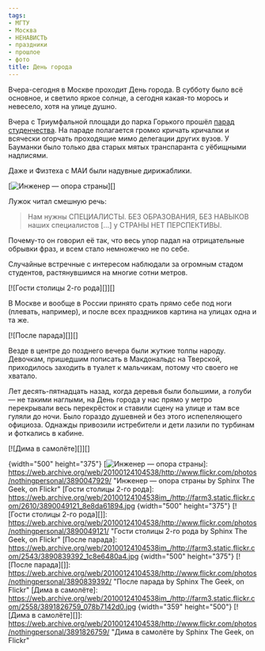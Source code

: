 ```yaml
---
tags:
- МГТУ
- Москва
- НЕНАВИСТЬ
- праздники
- прошлое
- фото
title: День города
---
```


Вчера-сегодня в Москве проходит День города. В субботу было всё
основное, и светило яркое солнце, а сегодня какая-то морось и невесело,
хотя на улице душно.

Вчера с Триумфальной площади до парка Горького прошёл [парад
студенчества][]. На параде полагается громко кричать кричалки и всячески
огорчать проходящие мимо делегации других вузов. У Бауманки было только
два старых мятых транспаранта с уёбищными надписями.

Даже и Физтеха с МАИ были надувные дирижаблики.

[![Инженер — опора страны][]][]

Лужок читал смешную речь:

> Нам нужны СПЕЦИАЛИСТЫ. БЕЗ ОБРАЗОВАНИЯ, БЕЗ НАВЫКОВ наших специалистов
> \[…\] у СТРАНЫ НЕТ ПЕРСПЕКТИВЫ.

Почему-то он говорил её так, что весь упор падал на отрицательные
обрывки фраз, и всем стало немножечко не по себе.

Случайные встречные с интересом наблюдали за огромным стадом студентов,
растянувшимся на многие сотни метров.

[![Гости столицы 2-го рода][]][]

В Москве и вообще в России принято срать прямо себе под ноги (плевать,
например), и после всех праздников картина на улицах одна и та же.

[![После парада][]][]

Везде в центре до позднего вечера были жуткие толпы народу. Девочкам,
пришедшим пописать в Макдональдс на Тверской, приходилось заходить в
туалет к мальчикам, потому что своего не хватало.

Лет десять-пятнадцать назад, когда деревья были большими, а голуби — не
такими наглыми, на День города у нас прямо у метро перекрывали весь
перекрёсток и ставили сцену на улице и там все гуляли до ночи. Было
гораздо душевней и без этого испепеляющего официоза. Однажды привозили
истребители и дети лазили по турбинам и фоткались в кабине.

[![Дима в самолёте][]][]

  [парад студенчества]: https://web.archive.org/web/20100124104538/http://www.flickr.com/photos/nothingpersonal/tags/парадстудентов2009/
  [Инженер — опора страны]: https://web.archive.org/web/20100124104538im_/http://farm3.static.flickr.com/2488/3890047929_2fbe4170aa.jpg
  {width="500" height="375"}
  [![Инженер — опора страны][]]: https://web.archive.org/web/20100124104538/http://www.flickr.com/photos/nothingpersonal/3890047929/
    "Инженер — опора страны by Sphinx The Geek, on Flickr"
  [Гости столицы 2-го рода]: https://web.archive.org/web/20100124104538im_/http://farm3.static.flickr.com/2610/3890049121_8e8da61894.jpg
  {width="500" height="375"}
  [![Гости столицы 2-го рода][]]: https://web.archive.org/web/20100124104538/http://www.flickr.com/photos/nothingpersonal/3890049121/
    "Гости столицы 2-го рода by Sphinx The Geek, on Flickr"
  [После парада]: https://web.archive.org/web/20100124104538im_/http://farm3.static.flickr.com/2543/3890839392_1c8e6480a4.jpg
  {width="500" height="375"}
  [![После парада][]]: https://web.archive.org/web/20100124104538/http://www.flickr.com/photos/nothingpersonal/3890839392/
    "После парада by Sphinx The Geek, on Flickr"
  [Дима в самолёте]: https://web.archive.org/web/20100124104538im_/http://farm3.static.flickr.com/2558/3891826759_078b7142d0.jpg
  {width="359" height="500"}
  [![Дима в самолёте][]]: https://web.archive.org/web/20100124104538/http://www.flickr.com/photos/nothingpersonal/3891826759/
    "Дима в самолёте by Sphinx The Geek, on Flickr"